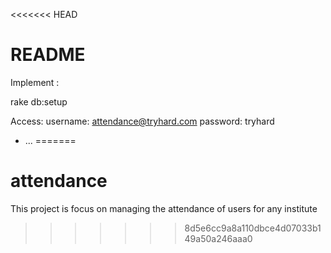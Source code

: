 <<<<<<< HEAD
# README

Implement :

rake db:setup

Access:
username: attendance@tryhard.com
password: tryhard

* ...
=======
# attendance
This project is focus on managing the attendance of users for any institute
>>>>>>> 8d5e6cc9a8a110dbce4d07033b149a50a246aaa0
